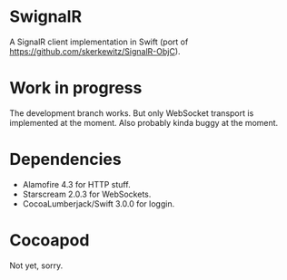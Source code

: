 # SwignalR

A SignalR client implementation in Swift (port of https://github.com/skerkewitz/SignalR-ObjC).

# Work in progress

The development branch works. But only WebSocket transport is implemented at the moment. Also probably kinda buggy at the moment.

# Dependencies 
- Alamofire 4.3 for HTTP stuff.
- Starscream 2.0.3 for WebSockets.
- CocoaLumberjack/Swift 3.0.0 for loggin.

# Cocoapod

Not yet, sorry.
